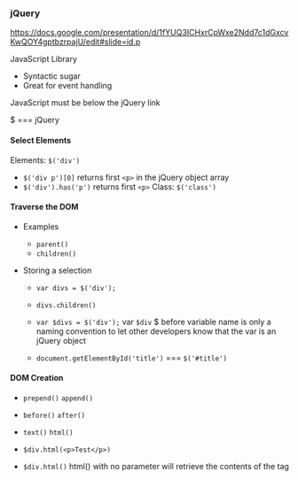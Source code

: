### jQuery
https://docs.google.com/presentation/d/1fYUQ3ICHxrCpWxe2Ndd7c1dGxcvKwQOY4gptbzrpajU/edit#slide=id.p

JavaScript Library

- Syntactic sugar
- Great for event handling


JavaScript must be below the jQuery link


$ === jQuery


#### Select Elements

Elements: `$('div')`
  - `$('div p')[0]` returns first `<p>` in the jQuery object array
  - `$('div').has('p')` returns first `<p>`
Class: `$('class')`


#### Traverse the DOM

- Examples
  - `parent()`
  - `children()`

- Storing a selection
  - `var divs = $('div');`
  - `divs.children()`
  - `var $divs = $('div');` var `$div` $ before variable name is only a naming convention to let other developers know that the var is an jQuery object

  - `document.getElementById('title')` === `$('#title')`

#### DOM Creation

  - `prepend()` `append()`
  - `before()` `after()`
  - `text()` `html()`

  - `$div.html(<p>Test</p>)`
  - `$div.html()` html() with no parameter will retrieve the contents of the tag
